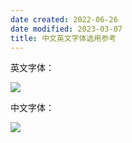 ```yaml
---
date created: 2022-06-26
date modified: 2023-03-07
title: 中文英文字体选用参考
---
```


英文字体：

![](https://img2.oldwinter.top/202206262207287.png)

中文字体：

![](https://img2.oldwinter.top/202206262207845.png)
